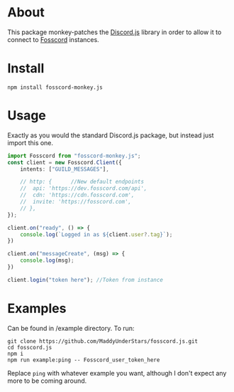 # About
This package monkey-patches the [Discord.js](https://github.com/discordjs/discord.js) library in order to allow it to connect to [Fosscord](https://github.com/fosscord/fosscord-server) instances.

# Install
```
npm install fosscord-monkey.js
```

# Usage
Exactly as you would the standard Discord.js package, but instead just import this one.
```ts
import Fosscord from "fosscord-monkey.js";
const client = new Fosscord.Client({
	intents: ["GUILD_MESSAGES"],

	// http: {		//New default endpoints
	// 	api: 'https://dev.fosscord.com/api',
	// 	cdn: 'https://cdn.fosscord.com',
	// 	invite: 'https://fosscord.com',
	// },
});

client.on("ready", () => {
	console.log(`Logged in as ${client.user?.tag}`);
})

client.on("messageCreate", (msg) => {
	console.log(msg);
})

client.login("token here");	//Token from instance
```

# Examples
Can be found in /example directory. To run:
```
git clone https://github.com/MaddyUnderStars/fosscord.js.git
cd fosscord.js
npm i
npm run example:ping -- Fosscord_user_token_here
```
Replace `ping` with whatever example you want, although I don't expect any more to be coming around.